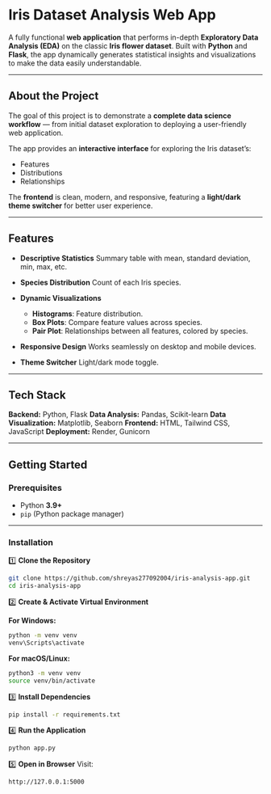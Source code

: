 

# Iris Dataset Analysis Web App

A fully functional **web application** that performs in-depth **Exploratory Data Analysis (EDA)** on the classic **Iris flower dataset**.
Built with **Python** and **Flask**, the app dynamically generates statistical insights and visualizations to make the data easily understandable.

---

## **About the Project**

The goal of this project is to demonstrate a **complete data science workflow** — from initial dataset exploration to deploying a user-friendly web application.

The app provides an **interactive interface** for exploring the Iris dataset’s:

* Features
* Distributions
* Relationships

The **frontend** is clean, modern, and responsive, featuring a **light/dark theme switcher** for better user experience.

---

## **Features**

* **Descriptive Statistics**
  Summary table with mean, standard deviation, min, max, etc.

* **Species Distribution**
  Count of each Iris species.

* **Dynamic Visualizations**

  * **Histograms**: Feature distribution.
  * **Box Plots**: Compare feature values across species.
  * **Pair Plot**: Relationships between all features, colored by species.

* **Responsive Design**
  Works seamlessly on desktop and mobile devices.

* **Theme Switcher**
  Light/dark mode toggle.

---

## **Tech Stack**

**Backend:** Python, Flask
**Data Analysis:** Pandas, Scikit-learn
**Data Visualization:** Matplotlib, Seaborn
**Frontend:** HTML, Tailwind CSS, JavaScript
**Deployment:** Render, Gunicorn

---

## **Getting Started**

### **Prerequisites**

* Python **3.9+**
* `pip` (Python package manager)

---

### **Installation**

1️⃣ **Clone the Repository**

```bash
git clone https://github.com/shreyas277092004/iris-analysis-app.git
cd iris-analysis-app
```

2️⃣ **Create & Activate Virtual Environment**

**For Windows:**

```bash
python -m venv venv
venv\Scripts\activate
```

**For macOS/Linux:**

```bash
python3 -m venv venv
source venv/bin/activate
```

3️⃣ **Install Dependencies**

```bash
pip install -r requirements.txt
```

4️⃣ **Run the Application**

```bash
python app.py
```

5️⃣ **Open in Browser**
Visit:

```
http://127.0.0.1:5000
```
